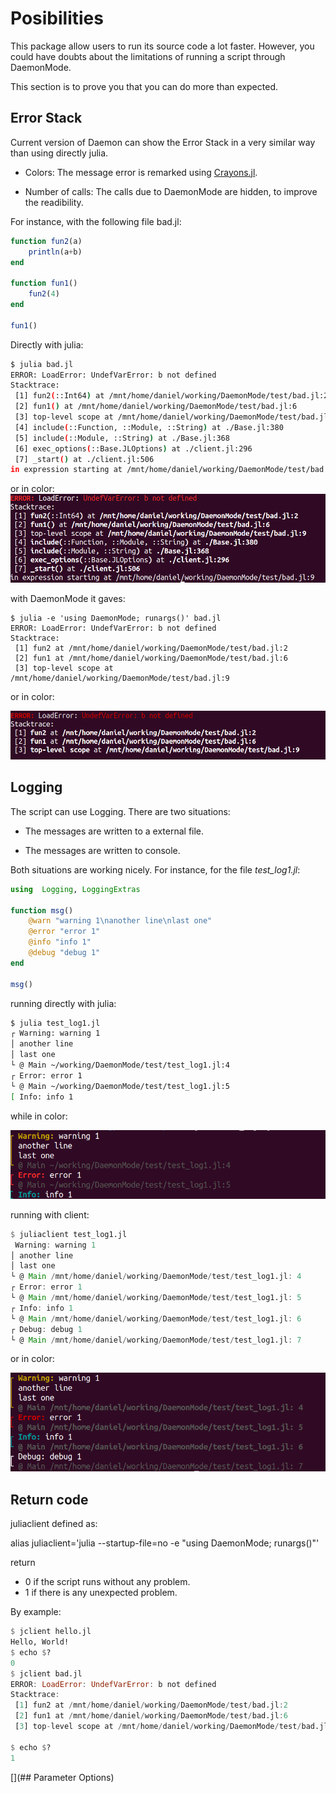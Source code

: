 # Posibilities

This package allow users to run its source code a lot faster. However, you could
have doubts about the limitations of running a script through DaemonMode. 

This section is to prove you that you can do more than expected.

## Error Stack

Current version of Daemon can show the Error Stack in a very similar way than
using directly julia. 

- Colors: The message error is remarked using
  [Crayons.jl](https://github.com/KristofferC/Crayons.jl). 

- Number of calls: The calls due to DaemonMode are hidden, to improve  the readibility.

For instance, with the following file bad.jl:

```julia
function fun2(a)
    println(a+b)
end

function fun1()
    fun2(4)
end

fun1()
``` 
Directly with julia:
```sh
$ julia bad.jl
ERROR: LoadError: UndefVarError: b not defined
Stacktrace:
 [1] fun2(::Int64) at /mnt/home/daniel/working/DaemonMode/test/bad.jl:2
 [2] fun1() at /mnt/home/daniel/working/DaemonMode/test/bad.jl:6
 [3] top-level scope at /mnt/home/daniel/working/DaemonMode/test/bad.jl:9
 [4] include(::Function, ::Module, ::String) at ./Base.jl:380
 [5] include(::Module, ::String) at ./Base.jl:368
 [6] exec_options(::Base.JLOptions) at ./client.jl:296
 [7] _start() at ./client.jl:506
in expression starting at /mnt/home/daniel/working/DaemonMode/test/bad.jl:9
```
or in color:
![Results with julia](assets/julia_bad.png)

with DaemonMode it gaves:
```
$ julia -e 'using DaemonMode; runargs()' bad.jl
ERROR: LoadError: UndefVarError: b not defined
Stacktrace:
 [1] fun2 at /mnt/home/daniel/working/DaemonMode/test/bad.jl:2
 [2] fun1 at /mnt/home/daniel/working/DaemonMode/test/bad.jl:6
 [3] top-level scope at /mnt/home/daniel/working/DaemonMode/test/bad.jl:9
```

or in color:

![Results with jclient](assets/jclient_bad.png)

## Logging

The script can use Logging. There are two situations:

- The messages are written to a external file. 

- The messages are written to console. 

Both situations are working nicely. For instance, for the file *test_log1.jl*:

```julia
using  Logging, LoggingExtras

function msg()
    @warn "warning 1\nanother line\nlast one"
    @error "error 1"
    @info "info 1"
    @debug "debug 1"
end

msg()
```

running directly with julia:

```sh
$ julia test_log1.jl
┌ Warning: warning 1
│ another line
│ last one
└ @ Main ~/working/DaemonMode/test/test_log1.jl:4
┌ Error: error 1
└ @ Main ~/working/DaemonMode/test/test_log1.jl:5
[ Info: info 1
```
while in color:

![Logging with julia](assets/julia_log.png)



running with client:

```julia
$ juliaclient test_log1.jl
 Warning: warning 1
│ another line
│ last one
└ @ Main /mnt/home/daniel/working/DaemonMode/test/test_log1.jl: 4
┌ Error: error 1
└ @ Main /mnt/home/daniel/working/DaemonMode/test/test_log1.jl: 5
┌ Info: info 1
└ @ Main /mnt/home/daniel/working/DaemonMode/test/test_log1.jl: 6
┌ Debug: debug 1
└ @ Main /mnt/home/daniel/working/DaemonMode/test/test_log1.jl: 7
```

or in color:

![Logging with jclient](assets/jclient_log.png)

## Return code

juliaclient defined as:

alias juliaclient='julia --startup-file=no -e "using DaemonMode; runargs()"'

return 

- 0 if the script runs without any problem.
- 1 if there is any unexpected problem.

By example:

```julia
$ jclient hello.jl 
Hello, World!
$ echo $?
0
$ jclient bad.jl 
ERROR: LoadError: UndefVarError: b not defined
Stacktrace:
 [1] fun2 at /mnt/home/daniel/working/DaemonMode/test/bad.jl:2
 [2] fun1 at /mnt/home/daniel/working/DaemonMode/test/bad.jl:6
 [3] top-level scope at /mnt/home/daniel/working/DaemonMode/test/bad.jl:9

$ echo $?
1
```
[](## Parameter Options)


